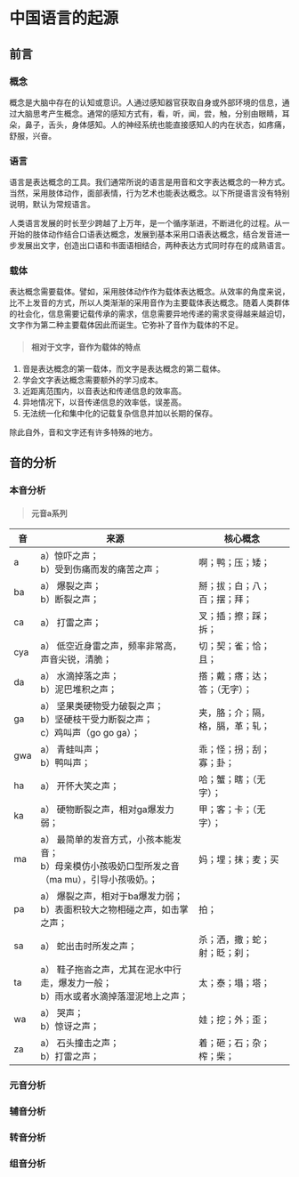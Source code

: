 # 中国语言的起源

## 前言

### 概念

概念是大脑中存在的认知或意识。人通过感知器官获取自身或外部环境的信息，通过大脑思考产生概念。通常的感知方式有，看，听，闻，尝，触，分别由眼睛，耳朵，鼻子，舌头，身体感知。人的神经系统也能直接感知人的内在状态，如疼痛，舒服，兴奋。

### 语言

语言是表达概念的工具。我们通常所说的语言是用音和文字表达概念的一种方式。当然，采用肢体动作，面部表情，行为艺术也能表达概念。以下所提语言没有特别说明，默认为常规语言。

人类语言发展的时长至少跨越了上万年，是一个循序渐进，不断进化的过程。从一开始的肢体动作结合口语表达概念，发展到基本采用口语表达概念，结合发音进一步发展出文字，创造出口语和书面语相结合，两种表达方式同时存在的成熟语言。


### 载体

表达概念需要载体。譬如，采用肢体动作作为载体表达概念。从效率的角度来说，比不上发音的方式，所以人类渐渐的采用音作为主要载体表达概念。随着人类群体的社会化，信息需要记载传承的需求，信息需要异地传递的需求变得越来越迫切，文字作为第二种主要载体因此而诞生。它弥补了音作为载体的不足。

> #### 相对于文字，音作为载体的特点

1. 音是表达概念的第一载体，而文字是表达概念的第二载体。
2. 学会文字表达概念需要额外的学习成本。
3. 近距离范围内，以音表达和传递信息的效率高。
4. 异地情况下，以音传递信息的效率低，误差高。
5. 无法统一化和集中化的记载复杂信息并加以长期的保存。

除此自外，音和文字还有许多特殊的地方。

## 音的分析

### 本音分析

> #### 元音a系列

| 音 | 来源 | 核心概念  | 
|-----|-----|---|
| a | a）惊吓之声；<br> b）受到伤痛而发的痛苦之声； | 啊；鸭；压；矮； | 
| ba | a） 爆裂之声；<br> b）断裂之声； | 掰；拔；白；八；百；摆；拜； | 
| ca | a） 打雷之声； | 叉；插；擦；踩；拆； | 
| cya | a） 低空近身雷之声，频率非常高，声音尖锐，清脆；| 切；契；雀；恰；且；| 
| da | a） 水滴掉落之声；<br> b）泥巴堆积之声；| 撘；戴；瘩；达；答；（无字）； | 
| ga | a） 坚果类硬物受力破裂之声；<br> b）坚硬枝干受力断裂之声；<br> c）鸡叫声（go go ga）；| 夹，胳；介；隔，格，膈，革；轧； | 
| gwa | a） 青蛙叫声；<br> b）鸭叫声；| 乖；怪；拐；刮；寡；卦；| 
| ha | a） 开怀大笑之声；| 哈；蟹；瞎；（无字）； | 
| ka | a） 硬物断裂之声，相对ga爆发力弱；| 甲；客；卡；（无字）； | 
| ma | a） 最简单的发音方式，小孩本能发音；<br> b）母亲模仿小孩吸奶口型所发之音（ma mu），引导小孩吸奶。；| 妈；埋；抹；麦；买|卖；| 
| pa | a） 爆裂之声，相对于ba爆发力弱；<br> b）表面积较大之物相碰之声，如击掌之声；| 拍；| 
| sa | a） 蛇出击时所发之声；| 杀；洒，撒；蛇；射；眨；刹；| 
| ta | a） 鞋子拖沓之声，尤其在泥水中行走，爆发力一般；<br> b）雨水或者水滴掉落湿泥地上之声；| 太；泰；塌；塔；| 
| wa | a） 哭声；<br> b）惊讶之声；| 娃；挖；外；歪；| 
| za | a） 石头撞击之声；<br> b）打雷之声；| 着；砸；石；杂；榨；柴；| 

### 元音分析

### 辅音分析

### 转音分析

### 组音分析